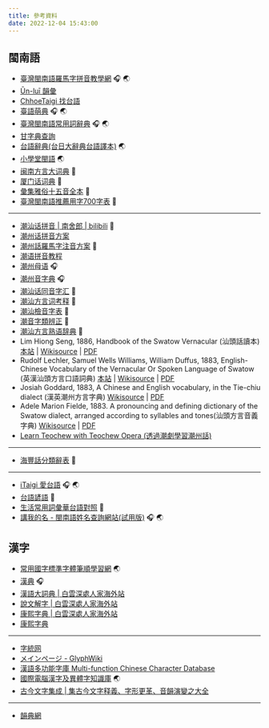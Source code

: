 ```yaml
---
title: 參考資料
date: 2022-12-04 15:43:00
---
```


## 閩南語

* [臺灣閩南語羅馬字拼音教學網](https://tailo.moe.edu.tw/) 🎧 🌏
* [Ūn-luī 韻彙](https://unlui.enatsu.top/)
* [ChhoeTaigi 找台語](https://chhoe.taigi.info/)
* [臺語萌典](https://www.moedict.tw/'%E7%99%BC%E7%A9%8E) 🎧 🌏
* [臺灣閩南語常用詞辭典](https://twblg.dict.edu.tw/holodict_new/index.html) 🎧 🌏
* [甘字典查詢](http://taigi.fhl.net/dick/index.html)
* [台語辭典(台日大辭典台語譯本)](http://minhakka.ling.sinica.edu.tw/taijittian/) 🌏
* [小學堂閩語](https://xiaoxue.iis.sinica.edu.tw/minyu) 🌏
* [闽南方言大词典](/pdf/闽南方言大词典.pdf) 📔
* [厦门话词典](/pdf/厦门话词典.pdf) 📔
* [彙集雅俗十五音全本](/pdf/彙集雅俗十五音全本.pdf) 📔
* [臺灣閩南語推薦用字700字表](/pdf/臺灣閩南語推薦用字700字表.pdf) 📔

------

* [潮汕话拼音 | 南舍郎 | bilibili](https://space.bilibili.com/1209420229/channel/collectiondetail?sid=202531) 📀
* [潮州话拼音方案](http://www.czyzd.com/data/chaopin)
* [潮州話羅馬字注音方案](http://tappcdn.resources.teochew.pw/files/20170114001.pdf) 📔
* [潮语拼音教程](https://kahaani.github.io/gatian/index.html)
* [潮州母语](https://www.mogher.com/) 🎧
* [潮州音字典](http://www.czyzd.com/) 🎧
* [潮汕话同音字汇](/pdf/潮汕话同音字汇.pdf) 📔
* [潮汕方言词考释](/pdf/潮汕方言词考释.pdf) 📔
* [潮汕檢音字表](/pdf/潮汕檢音字表.pdf) 📔
* [潮音字類辨正](/pdf/潮音字類辨正.pdf) 📔
* [潮汕方言熟语辞典](/pdf/潮汕方言熟语辞典.pdf) 📔
* Lim Hiong Seng, 1886, Handbook of the Swatow Vernacular (汕頭話讀本) [本站](/Handbook_of_the_Swatow_Vernacular) | [Wikisource](https://en.wikisource.org/wiki/Handbook_of_the_Swatow_Vernacular) | [PDF](/pdf/Handbook_of_the_Swatow_Vernacular.pdf)
* Rudolf Lechler, Samuel Wells Williams, William Duffus, 1883, English-Chinese Vocabulary of the Vernacular Or Spoken Language of Swatow (英漢汕頭方言口語詞典) [本站](/English-Chinese_Vocabulary_of_the_Vernacular_Or_Spoken_Language_of_Swatow) | [Wikisource](https://en.wikisource.org/wiki/English-Chinese_Vocabulary_of_the_Vernacular_Or_Spoken_Language_of_Swatow) | [PDF](/pdf/English-Chinese_Vocabulary_of_the_Vernacular_Or_Spoken_Language_of_Swatow.pdf)
* Josiah Goddard, 1883, A Chinese and English vocabulary, in the Tie-chiu dialect (漢英潮州方言字典) [Wikisource](https://en.wikisource.org/wiki/A_Chinese_and_English_vocabulary,_in_the_Tie-chiu_dialect) | [PDF](/pdf/A_Chinese_and_English_vocabulary,_in_the_Tie-chiu_dialect.pdf)
* Adele Marion Fielde, 1883. A pronouncing and defining dictionary of the Swatow dialect, arranged according to syllables and tones(汕頭方言音義字典) [Wikisource](https://en.wikisource.org/wiki/Dictionary_of_the_Swatow_dialect) | [PDF](/pdf/A_Pronouncing_and_Defining_Dictionary_of_the_Swatow_Dialect.pdf)
* [Learn Teochew with Teochew Opera (透過潮劇學習潮州話)](https://learn-teochew.github.io/tc-opera/)

------

* [海豐話分類辭表](/pdf/海豐話分類辭表.pdf) 📔

------

* [iTaigi 愛台語](https://itaigi.tw/k/%E5%8F%B0%E8%AA%9E/) 🎧 🌏
* [台語諺語](/pdf/台語諺語.pdf) 📔
* [生活常用詞彙華台語對照](/pdf/生活常用詞彙華台語對照.pdf) 📔
* [講我的名 - 閩南語姓名查詢網站(試用版)](https://miasenn.moe.edu.tw/) 🎧 🌏

## 漢字

* [常用國字標準字體筆順學習網](http://stroke-order.learningweb.moe.edu.tw/character.do) 🌏
* [漢典](https://www.zdic.net/) 🎧
* [漢語大詞典 | 白雲深處人家海外站](https://homeinmists.ilotus.org/hd/hydcd.php)
* [說文解字 | 白雲深處人家海外站](https://homeinmists.ilotus.org/shuowen/find_all.php)
* [康熙字典 | 白雲深處人家海外站](https://homeinmists.ilotus.org/kangxi/Kangxi.php)
* [康熙字典](http://kangxi.adcs.org.tw/kangxizidian/)

------

* [字統网](https://zi.tools/)
* [メインページ - GlyphWiki](http://glyphwiki.org/wiki/)
* [漢語多功能字庫 Multi-function Chinese Character Database](https://humanum.arts.cuhk.edu.hk/Lexis/lexi-mf/)
* [國際電腦漢字及異體字知識庫](https://chardb.iis.sinica.edu.tw/) 🌏
* [古今文字集成 | 集古今文字释義、字形更革、音韻演變之大全](http://ccamc.co/index.php)

------

* [韻典網](https://ytenx.org/)

